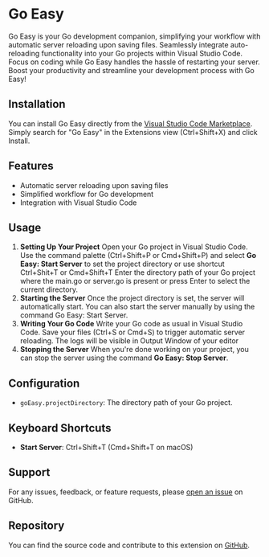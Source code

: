 # Go Easy

Go Easy is your Go development companion, simplifying your workflow with automatic server reloading upon saving files. Seamlessly integrate auto-reloading functionality into your Go projects within Visual Studio Code. Focus on coding while Go Easy handles the hassle of restarting your server. Boost your productivity and streamline your development process with Go Easy!

## Installation

You can install Go Easy directly from the [Visual Studio Code Marketplace](https://marketplace.visualstudio.com/items?itemName=VasuSomani.go-easy). Simply search for "Go Easy" in the Extensions view (Ctrl+Shift+X) and click Install.

## Features

- Automatic server reloading upon saving files
- Simplified workflow for Go development
- Integration with Visual Studio Code

## Usage

1. **Setting Up Your Project**
   Open your Go project in Visual Studio Code.
   Use the command palette (Ctrl+Shift+P or Cmd+Shift+P) and select **Go Easy: Start Server** to set the project directory or use shortcut Ctrl+Shit+T or Cmd+Shift+T
   Enter the directory path of your Go project where the main.go or server.go is present or press Enter to select the current directory.
2. **Starting the Server**
   Once the project directory is set, the server will automatically start.
   You can also start the server manually by using the command Go Easy: Start Server.
3. **Writing Your Go Code**
   Write your Go code as usual in Visual Studio Code.
   Save your files (Ctrl+S or Cmd+S) to trigger automatic server reloading.
   The logs will be visible in Output Window of your editor
4. **Stopping the Server**
   When you're done working on your project, you can stop the server using the command **Go Easy: Stop Server**.

## Configuration

- `goEasy.projectDirectory`: The directory path of your Go project.

## Keyboard Shortcuts

- **Start Server**: Ctrl+Shift+T (Cmd+Shift+T on macOS)

## Support

For any issues, feedback, or feature requests, please [open an issue](https://github.com/vasusomani/go-easy/issues) on GitHub.

## Repository

You can find the source code and contribute to this extension on [GitHub](https://github.com/vasusomani/go-easy).
